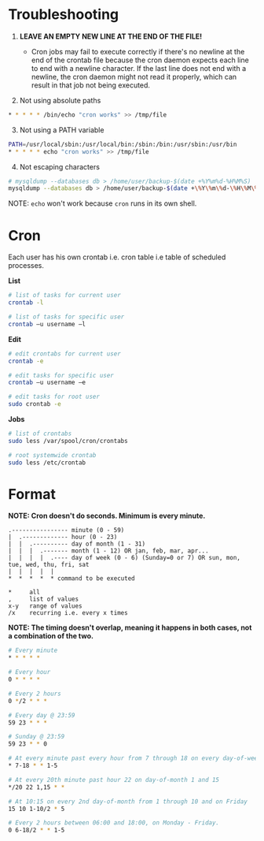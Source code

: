 
# Troubleshooting

1. **LEAVE AN EMPTY NEW LINE AT THE END OF THE FILE!**

    - Cron jobs may fail to execute correctly if there's no newline at the end of the crontab file because the cron daemon expects each line to end with a newline character. If the last line does not end with a newline, the cron daemon might not read it properly, which can result in that job not being executed.

2. Not using absolute paths

```bash
* * * * * /bin/echo "cron works" >> /tmp/file
```

3. Not using a PATH variable

```bash
PATH=/usr/local/sbin:/usr/local/bin:/sbin:/bin:/usr/sbin:/usr/bin
* * * * * echo "cron works" >> /tmp/file
```

4. Not escaping characters

```bash
# mysqldump --databases db > /home/user/backup-$(date +%Y%m%d-%H%M%S)
mysqldump --databases db > /home/user/backup-$(date +\%Y\%m\%d-\%H\%M\%S)
```

NOTE: `echo` won't work because `cron` runs in its own shell.

# Cron

Each user has his own crontab i.e. cron table i.e table of scheduled processes.

**List**

```bash
# list of tasks for current user
crontab -l

# list of tasks for specific user
crontab –u username –l
```

**Edit**

```bash
# edit crontabs for current user
crontab -e

# edit tasks for specific user
crontab –u username –e

# edit tasks for root user
sudo crontab -e
```

**Jobs**

```bash
# list of crontabs
sudo less /var/spool/cron/crontabs

# root systemwide crontab
sudo less /etc/crontab
```

# Format

**NOTE: Cron doesn't do seconds. Minimum is every minute.**

```
.---------------- minute (0 - 59)
|  .------------- hour (0 - 23)
|  |  .---------- day of month (1 - 31)
|  |  |  .------- month (1 - 12) OR jan, feb, mar, apr...
|  |  |  |  .---- day of week (0 - 6) (Sunday=0 or 7) OR sun, mon, tue, wed, thu, fri, sat
|  |  |  |  |
*  *  *  *  * command to be executed

*     all
,     list of values
x-y   range of values
/x    recurring i.e. every x times
```

**NOTE: The timing doesn't overlap, meaning it happens in both cases, not a combination of the two.**

```bash
# Every minute
* * * * *

# Every hour
0 * * * *

# Every 2 hours
0 */2 * * *

# Every day @ 23:59
59 23 * * *

# Sunday @ 23:59
59 23 * * 0

# At every minute past every hour from 7 through 18 on every day-of-week from Monday through Friday
* 7-18 * * 1-5

# At every 20th minute past hour 22 on day-of-month 1 and 15
*/20 22 1,15 * *

# At 10:15 on every 2nd day-of-month from 1 through 10 and on Friday
15 10 1-10/2 * 5

# Every 2 hours between 06:00 and 18:00, on Monday - Friday.
0 6-18/2 * * 1-5
```

